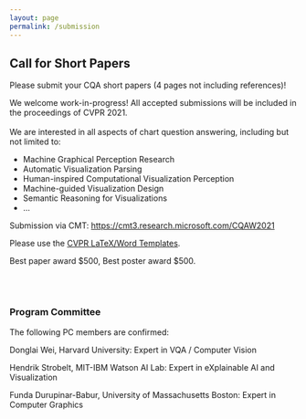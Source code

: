 ```yaml
---
layout: page
permalink: /submission
---
```


<h2>Call for Short Papers</h2>

Please submit your CQA short papers (4 pages not including references)! 

We welcome work-in-progress! All accepted submissions will be included in the proceedings of CVPR 2021.
<br><br>
We are interested in all aspects of chart question answering, including but not limited to:
* Machine Graphical Perception Research
* Automatic Visualization Parsing
* Human-inspired Computational Visualization Perception
* Machine-guided Visualization Design
* Semantic Reasoning for Visualizations
* ...

Submission via CMT: https://cmt3.research.microsoft.com/CQAW2021

Please use the [CVPR LaTeX/Word Templates](http://cvpr2021.thecvf.com/sites/default/files/2020-09/cvpr2021AuthorKit_2.zip).

Best paper award $500, Best poster award $500.

<br><br>
<h3>Program Committee</h3>
The following PC members are confirmed:

Donglai Wei, Harvard University: Expert in VQA / Computer Vision

Hendrik Strobelt, MIT-IBM Watson AI Lab: Expert in eXplainable AI and Visualization

Funda Durupinar-Babur, University of Massachusetts Boston: Expert in Computer Graphics

